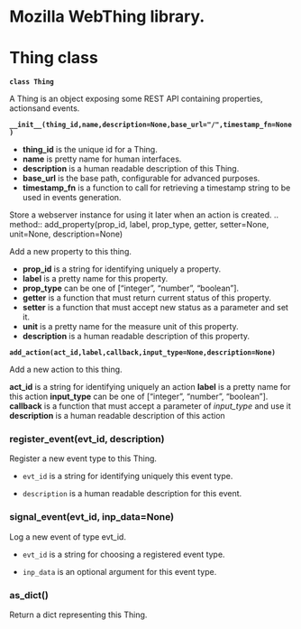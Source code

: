 # Mozilla WebThing library.

# Thing class


**`class Thing`**

A Thing is an object exposing some REST API containing properties, actionsand events.


**`__init__(thing_id,name,description=None,base_url="/",timestamp_fn=None)`**

-	**thing_id** is the unique id for a Thing.
-	**name** is pretty name for human interfaces.
-	**description** is a human readable description of this Thing.
-	**base_url** is the base path, configurable for advanced purposes.
-	**timestamp_fn** is a function to call for retrieving a timestamp string to be used in events generation.

Store a webserver instance for using it later when an action is created. ..  method:: add_property(prop_id, label, prop_type, getter, setter=None, unit=None, description=None)

Add a new property to this thing.


-	**prop_id** is a string for identifying uniquely a property.
-	**label** is a pretty name for this property.
-	**prop_type** can be one of [“integer”, “number”, “boolean”].
-	**getter** is a function that must return current status of this property.
-	**setter** is a function that must accept new status as a parameter and set it.
-	**unit** is a pretty name for the measure unit of this property.
-	**description** is a human readable description of this property.


**`add_action(act_id,label,callback,input_type=None,description=None)`**

Add a new action to this thing.

**act_id** is a string for identifying uniquely an action
**label** is a pretty name for this action
**input_type** can be one of [“integer”, “number”, “boolean”].
**callback** is a function that must accept a parameter of *input_type* and use it
**description** is a human readable description of this action


### register_event(evt_id, description)
Register a new event type to this Thing.


* ```evt_id``` is a string for identifying uniquely this event type.


* ```description``` is a human readable description for this event.


### signal_event(evt_id, inp_data=None)
Log a new event of type evt_id.


* ```evt_id``` is a string for choosing a registered event type.


* ```inp_data``` is an optional argument for this event type.


### as_dict()
Return a dict representing this Thing.
<!--stackedit_data:
eyJoaXN0b3J5IjpbMTk3Njg2NzEyMiwtMTMwNDIwODc2MF19
-->